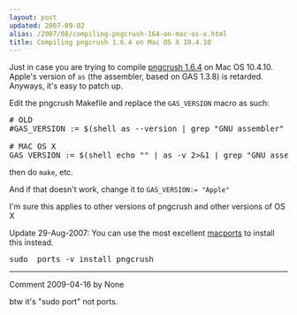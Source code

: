 ```yaml
---
layout: post
updated: 2007-09-02
alias: /2007/08/compiling-pngcrush-164-on-mac-os-x.html
title: Compiling pngcrush 1.6.4 on Mac OS X 10.4.10
---
```

Just in case you are trying to compile <a href="http://pmt.sourceforge.net/pngcrush/">pngcrush 1.6.4</a> on Mac OS 10.4.10.  Apple's version of <code>as</code> (the assembler, based on GAS 1.3.8) is retarded.  Anyways, it's easy to patch up.

Edit the pngcrush Makefile and replace the <code>GAS_VERSION</code> macro as such:
<pre>
# OLD
#GAS_VERSION := $(shell as --version | grep "GNU assembler" | sed -e 's/GNU assembler //' -e 's/ .*//')

# MAC OS X
GAS_VERSION := $(shell echo "" | as -v 2>&1 | grep "GNU assembler" | sed -e 's/.*GNU assembler version //')
</pre>
<p>
then do <code>make</code>, etc.
</p>

<p>
And if that doesn't work, change it to <code>GAS_VERSION:= "Apple"</code>
</p>

<p>
I'm sure this applies to other versions of pngcrush and other versions of OS X
</p>
<p>Update 29-Aug-2007:  You can use the most excellent <a href="http://macports.org/">macports</a> to install this instead.
</p>
<pre>
sudo  ports -v install pngcrush
</pre>

*****
Comment 2009-04-16 by None

btw it's "sudo port" not ports.
